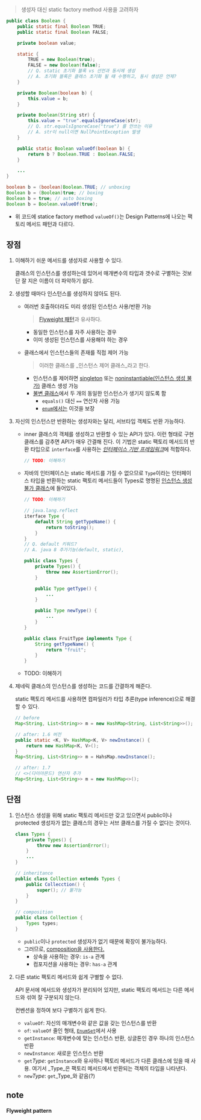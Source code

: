 > 생성자 대신 static factory method 사용을 고려하자

```java
public class Boolean {
	public static final Boolean TRUE;
	public static final Boolean FALSE;

	private boolean value;

	static {
		TRUE = new Boolean(true);
		FALSE = new Boolean(false);
		// Q. static 초기화 블록 vs 선언과 동시에 생성
		// A. 초기화 블록은 클래스 초기화 될 떄 수행하고, 동시 생성은 언제?
	}

	private Boolean(boolean b) {
		this.value = b;
	}

	private Boolean(String str) {
		this.value = "true".equalsIgnoreCase(str);
		// Q. str.equalsIgnoreCase("true") 를 안쓰는 이유
		// A. str이 null이면 NullPointException 발생
	}

	public static Boolean valueOf(boolean b) {
		return b ? Boolean.TRUE : Boolean.FALSE;
	}

	...
}
```

```java
boolean b = (boolean)Boolean.TRUE; // unboxing
Boolean b = (Boolean)true; // boxing
Boolean b = true; // auto boxing
Boolean b = Boolean.valueOf(true);
```

- 위 코드에 statice factory method `valueOf()`는 Design Patterns에 나오는 팩토리 메서드 패턴과 다르다.

## 장점

1. 이해하기 쉬운 메서드를 생성자로 사용할 수 있다.

	클래스의 인스턴스를 생성하는데 있어서 매개변수의 타입과 갯수로 구별하는 것보단 잘 지은 이름이 더 파악하기 쉽다.

2. 생성할 때마다 인스턴스를 생성하지 않아도 된다.

	- 여러번 호출하더라도 미리 생성된 인스턴스 사용/반환 가능
	
		> [Flyweight 패턴](#flyweight-pattern)과 유사하다.

		- 동일한 인스턴스를 자주 사용하는 경우
		- 이미 생성된 인스턴스를 사용해야 하는 경우

	- 클래스에서 인스턴스들의 존재를 직접 제어 가능

		> 이러한 클래스를 _인스턴스 제어 클래스_라고 한다.

		- 인스턴스를 제어하면 [singleton](#item03) 또는 [noninstantiable(인스턴스 생성 불가)](#item04) 클래스 생성 가능
		- [불변 클래스](#item15)에서 두 개의 동일한 인스턴스가 생기지 않도록 함
			- `equals()` 대신 `==` 연산자 사용 가능
			- [`enum`에서는](#item30) 이것을 보장

3. 자신의 인스턴스만 반환하는 생성자와는 달리, 서브타입 객체도 반환 가능하다.

	- inner 클래스의 객체를 생성하고 반환할 수 있는 API가 있다. 이런 형태로 구현 클래스를 감추면 API가 매우 간결해 진다. 이 기법은 static 팩토리 메서드의 반환 타입으로 `interface`를 사용하는 [_인터페이스 기반 프레임워크_](#item18)에 적합하다.

		```java
		// TODO: 이해하기
		```

	- 자바의 인터페이스는 static 메서드를 가질 수 없으므로 `Type`이라는 인터페이스 타입을 반환하는 static 팩토리 메서드들이 Types로 명명된 [인스턴스 생성 불가 클래스](#item4)에 들어있다.

		```java
		// TODO: 이해하기

		// java.lang.reflect
		iterface Type {
			default String getTypeName() {
				return toString();
			}
		}
		// Q. default 키워드?
		// A. java 8 추가기능(default, static), 

		public class Types {
			private Types() {
				throw new AssertionError();
			}

			public Type getType() {
				...
			}

			public Type newType() {
				...
			}
		}

		public class FruitType implements Type {
			String getTypeName() {
				return "fruit";
			}
		}
		```

	- TODO: 이해하기

4. 제네릭 클래스의 인스턴스를 생성하는 코드를 간결하게 해준다.

	static 팩토리 메서드를 사용하면 컴파일러가 타입 추론(type inference)으로 해결할 수 있다.

	```java
	// before
	Map<String, List<String>> m = new HashMap<String, List<String>>();

	// after: 1.6 버전
	public static <K, V> HashMap<K, V> newInstance() {
		return new HashMap<K, V>();
	}
	Map<String, List<String>> m = HahsMap.newInstance();

	// after: 1.7
	// <>(다이아몬드) 연산자 추가
	Map<String, List<String>> m = new HashMap<>();
	``` 

## 단점

1. 인스턴스 생성을 위해 static 팩토리 메서드만 갖고 있으면서 public이나 protected 생성자가 없는 클래스의 경우는 서브 클래스를 가질 수 없다는 것이다.

	```java
	class Types {
		private Types() {
			throw new AssertionError();
		}
		...
	}

	// inheritance
	public class Collection extends Types {
		public Collecction() {
			super(); // 불가능
		}
	}

	// composition
	public class Collection {
		Types types;
	}
	```

	- `public`이나 `protected` 생성자가 없기 때문에 확장이 불가능하다.
	- 그러므로, [composition을 사용한다.](#item16)
		- 상속을 사용하는 경우: `is-a` 관계
		- 컴포지션을 사용하는 경우: `has-a` 관계

2. 다른 static 팩토리 메서드와 쉽게 구별할 수 없다.

	API 문서에 메서드와 생성자가 분리되어 있지만, static 팩토리 메서드는 다른 메서드와 섞여 잘 구분되지 않는다. 

	컨벤션을 정하여 보다 구별하기 쉽게 한다.
	- `valueOf`: 자신의 매개변수와 같은 값을 갖는 인스턴스를 반환
	- `of`: `valueOf` 줄인 형태, [`EnumSet`](#item32)에서 사용
	- `getInstance`: 매개변수에 맞는 인스턴스 반환, 싱글톤인 경우 하나의 인스턴스 반환
	- `newInstance`: 새로운 인스턴스 반환
	- `get`_Type_: `getInstance`와 유사하나 팩토리 메서드가 다른 클래스에 있을 때 사용. 여기서 _Type_은 팩토리 메서드에서 반환되는 객체의 타입을 나타낸다.
	- `new`_Type_: `get`_Type_와 같음(?)

## note

#### Flyweight pattern

